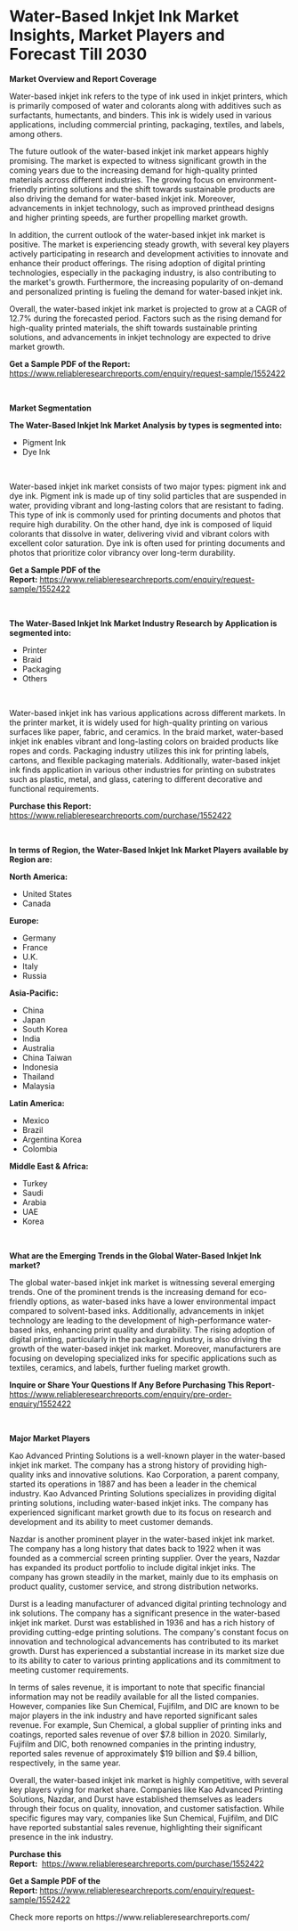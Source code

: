 <p><h1>Water-Based Inkjet Ink Market Insights, Market Players and Forecast Till 2030</h1></p><p><strong>Market Overview and Report Coverage</strong></p>
<p><p>Water-based inkjet ink refers to the type of ink used in inkjet printers, which is primarily composed of water and colorants along with additives such as surfactants, humectants, and binders. This ink is widely used in various applications, including commercial printing, packaging, textiles, and labels, among others.</p><p>The future outlook of the water-based inkjet ink market appears highly promising. The market is expected to witness significant growth in the coming years due to the increasing demand for high-quality printed materials across different industries. The growing focus on environment-friendly printing solutions and the shift towards sustainable products are also driving the demand for water-based inkjet ink. Moreover, advancements in inkjet technology, such as improved printhead designs and higher printing speeds, are further propelling market growth.</p><p>In addition, the current outlook of the water-based inkjet ink market is positive. The market is experiencing steady growth, with several key players actively participating in research and development activities to innovate and enhance their product offerings. The rising adoption of digital printing technologies, especially in the packaging industry, is also contributing to the market's growth. Furthermore, the increasing popularity of on-demand and personalized printing is fueling the demand for water-based inkjet ink.</p><p>Overall, the water-based inkjet ink market is projected to grow at a CAGR of 12.7% during the forecasted period. Factors such as the rising demand for high-quality printed materials, the shift towards sustainable printing solutions, and advancements in inkjet technology are expected to drive market growth.</p></p>
<p><strong>Get a Sample PDF of the Report:</strong> <a href="https://www.reliableresearchreports.com/enquiry/request-sample/1552422">https://www.reliableresearchreports.com/enquiry/request-sample/1552422</a></p>
<p>&nbsp;</p>
<p><strong>Market Segmentation</strong></p>
<p><strong>The Water-Based Inkjet Ink Market Analysis by types is segmented into:</strong></p>
<p><ul><li>Pigment Ink</li><li>Dye Ink</li></ul></p>
<p>&nbsp;</p>
<p><p>Water-based inkjet ink market consists of two major types: pigment ink and dye ink. Pigment ink is made up of tiny solid particles that are suspended in water, providing vibrant and long-lasting colors that are resistant to fading. This type of ink is commonly used for printing documents and photos that require high durability. On the other hand, dye ink is composed of liquid colorants that dissolve in water, delivering vivid and vibrant colors with excellent color saturation. Dye ink is often used for printing documents and photos that prioritize color vibrancy over long-term durability.</p></p>
<p><strong>Get a Sample PDF of the Report:</strong>&nbsp;<a href="https://www.reliableresearchreports.com/enquiry/request-sample/1552422">https://www.reliableresearchreports.com/enquiry/request-sample/1552422</a></p>
<p>&nbsp;</p>
<p><strong>The Water-Based Inkjet Ink Market Industry Research by Application is segmented into:</strong></p>
<p><ul><li>Printer</li><li>Braid</li><li>Packaging</li><li>Others</li></ul></p>
<p>&nbsp;</p>
<p><p>Water-based inkjet ink has various applications across different markets. In the printer market, it is widely used for high-quality printing on various surfaces like paper, fabric, and ceramics. In the braid market, water-based inkjet ink enables vibrant and long-lasting colors on braided products like ropes and cords. Packaging industry utilizes this ink for printing labels, cartons, and flexible packaging materials. Additionally, water-based inkjet ink finds application in various other industries for printing on substrates such as plastic, metal, and glass, catering to different decorative and functional requirements.</p></p>
<p><strong>Purchase this Report:</strong>&nbsp; <a href="https://www.reliableresearchreports.com/purchase/1552422">https://www.reliableresearchreports.com/purchase/1552422</a></p>
<p>&nbsp;</p>
<p><strong>In terms of Region, the Water-Based Inkjet Ink Market Players available by Region are:</strong></p>
<p>
    <p> <strong> North America: </strong>
        <ul>
            <li>United States</li>
            <li>Canada</li>
        </ul>
        </p> 
    <p> <strong> Europe: </strong>
        <ul>
            <li>Germany</li>
            <li>France</li>
            <li>U.K.</li>
            <li>Italy</li>
            <li>Russia</li>
        </ul>
        </p> 
    <p> <strong> Asia-Pacific: </strong>
        <ul>
            <li>China</li>
            <li>Japan</li>
            <li>South Korea</li>
            <li>India</li>
            <li>Australia</li>
            <li>China Taiwan</li>
            <li>Indonesia</li>
            <li>Thailand</li>
            <li>Malaysia</li>
        </ul>
        </p> 
    <p> <strong> Latin America: </strong>
        <ul>
            <li>Mexico</li>
            <li>Brazil</li>
            <li>Argentina Korea</li>
            <li>Colombia</li>
        </ul>
        </p> 
    <p> <strong> Middle East & Africa: </strong>
        <ul>
            <li>Turkey</li>
            <li>Saudi</li>
            <li>Arabia</li>
            <li>UAE</li>
            <li>Korea</li>
        </ul>
    </p>
    </p>
<p>&nbsp;</p>
<p><strong>What are the Emerging Trends in the Global Water-Based Inkjet Ink market?</strong></p>
<p><p>The global water-based inkjet ink market is witnessing several emerging trends. One of the prominent trends is the increasing demand for eco-friendly options, as water-based inks have a lower environmental impact compared to solvent-based inks. Additionally, advancements in inkjet technology are leading to the development of high-performance water-based inks, enhancing print quality and durability. The rising adoption of digital printing, particularly in the packaging industry, is also driving the growth of the water-based inkjet ink market. Moreover, manufacturers are focusing on developing specialized inks for specific applications such as textiles, ceramics, and labels, further fueling market growth.</p></p>
<p><strong>Inquire or Share Your Questions If Any Before Purchasing This Report</strong>- <a href="https://www.reliableresearchreports.com/enquiry/pre-order-enquiry/1552422">https://www.reliableresearchreports.com/enquiry/pre-order-enquiry/1552422</a></p>
<p>&nbsp;</p>
<p><strong>Major Market Players</strong></p>
<p><p>Kao Advanced Printing Solutions is a well-known player in the water-based inkjet ink market. The company has a strong history of providing high-quality inks and innovative solutions. Kao Corporation, a parent company, started its operations in 1887 and has been a leader in the chemical industry. Kao Advanced Printing Solutions specializes in providing digital printing solutions, including water-based inkjet inks. The company has experienced significant market growth due to its focus on research and development and its ability to meet customer demands.</p><p>Nazdar is another prominent player in the water-based inkjet ink market. The company has a long history that dates back to 1922 when it was founded as a commercial screen printing supplier. Over the years, Nazdar has expanded its product portfolio to include digital inkjet inks. The company has grown steadily in the market, mainly due to its emphasis on product quality, customer service, and strong distribution networks.</p><p>Durst is a leading manufacturer of advanced digital printing technology and ink solutions. The company has a significant presence in the water-based inkjet ink market. Durst was established in 1936 and has a rich history of providing cutting-edge printing solutions. The company's constant focus on innovation and technological advancements has contributed to its market growth. Durst has experienced a substantial increase in its market size due to its ability to cater to various printing applications and its commitment to meeting customer requirements.</p><p>In terms of sales revenue, it is important to note that specific financial information may not be readily available for all the listed companies. However, companies like Sun Chemical, Fujifilm, and DIC are known to be major players in the ink industry and have reported significant sales revenue. For example, Sun Chemical, a global supplier of printing inks and coatings, reported sales revenue of over $7.8 billion in 2020. Similarly, Fujifilm and DIC, both renowned companies in the printing industry, reported sales revenue of approximately $19 billion and $9.4 billion, respectively, in the same year.</p><p>Overall, the water-based inkjet ink market is highly competitive, with several key players vying for market share. Companies like Kao Advanced Printing Solutions, Nazdar, and Durst have established themselves as leaders through their focus on quality, innovation, and customer satisfaction. While specific figures may vary, companies like Sun Chemical, Fujifilm, and DIC have reported substantial sales revenue, highlighting their significant presence in the ink industry.</p></p>
<p><strong>Purchase this Report:</strong>&nbsp;&nbsp;<a href="https://www.reliableresearchreports.com/purchase/1552422">https://www.reliableresearchreports.com/purchase/1552422</a></p>
<p></p>
<p><strong>Get a Sample PDF of the Report:</strong>&nbsp;<a href="https://www.reliableresearchreports.com/enquiry/request-sample/1552422">https://www.reliableresearchreports.com/enquiry/request-sample/1552422</a></p>
<p>Check more reports on https://www.reliableresearchreports.com/</p>
